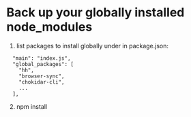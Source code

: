 # Back up your globally installed node_modules
1. list packages to install globally under in package.json:
```
  "main": "index.js",
  "global_packages": [
    "hh",
    "browser-sync",
    "chokidar-cli",
    ...
  ],
```
2. npm install
